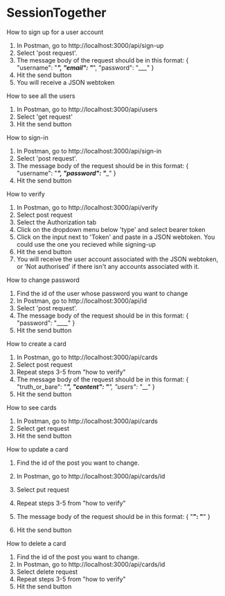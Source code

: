 # SessionTogether


How to sign up for a user account

1. In Postman, go to http://localhost:3000/api/sign-up
2. Select 'post request'. 
3. The message body of the request should be in this format: 
{
         "username": "___",
      "email": "___",
      "password": "___"
  }
5.  Hit the send button
6.  You will receive a JSON webtoken 

How to see all the users 

1. In Postman, go to http://localhost:3000/api/users
2. Select 'get request'
3.  Hit the send button

How to sign-in 

1. In Postman, go to http://localhost:3000/api/sign-in
2.  Select 'post request'. 
3. The message body of the request should be in this format: 
{
         "username": "___",
      "password": "____"
  }
6. Hit the send button

How to verify 

1. In Postman, go to http://localhost:3000/api/verify 
2. Select post request
3. Select the Authorization tab
4. Click on the dropdown menu below 'type' and select bearer token 
5. Click on the input next to 'Token' and paste in a JSON webtoken. You could use the one you recieved while signing-up
6. Hit the send button
7. You will receive the user account associated with the JSON webtoken, or 'Not authorised' if there isn't any accounts associated with it. 

How to change password 

1. Find the id of the user whose password you want to change
2.  In Postman, go to http://localhost:3000/api/id
3. Select 'post request'. 
3. The message body of the request should be in this format: 
{
      "password": "____"
  }
4. Hit the send button

How to create a card
1. In Postman, go to http://localhost:3000/api/cards
2. Select post request
3. Repeat steps 3-5 from "how to verify"
4. The message body of the request should be in this format: 
 {
          "truth_or_bare": "___",
      "content": "____",
          "users": "___"
  }
6. Hit the send button

How to see cards

1. In Postman, go to http://localhost:3000/api/cards
2. Select get request
3. Hit the send button

How to update a card

1. Find the id of the post you want to change. 
2.  In Postman, go to http://localhost:3000/api/cards/id
3.  Select put request
4.  Repeat steps 3-5 from "how to verify"
5.  The message body of the request should be in this format: 
{
      "____": "____"
  }

7. Hit the send button

How to delete a card 
  
  1. Find the id of the post you want to change. 
2.  In Postman, go to http://localhost:3000/api/cards/id
3.  Select delete request
4.  Repeat steps 3-5 from "how to verify"
5.  Hit the send button


